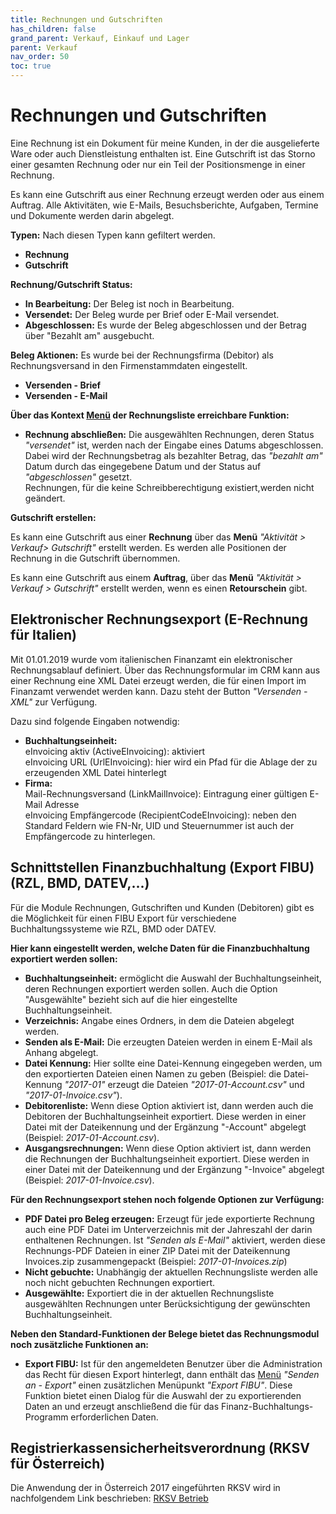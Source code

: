 ```yaml
---
title: Rechnungen und Gutschriften
has_children: false
grand_parent: Verkauf, Einkauf und Lager
parent: Verkauf
nav_order: 50
toc: true
---
```

# Rechnungen und Gutschriften

Eine Rechnung ist ein Dokument für meine Kunden, in der die ausgelieferte Ware oder auch Dienstleistung enthalten ist. Eine Gutschrift ist das Storno einer gesamten Rechnung oder nur ein Teil der Positionsmenge in einer Rechnung.

Es kann eine Gutschrift aus einer Rechnung erzeugt werden oder aus einem Auftrag. Alle Aktivitäten, wie E-Mails, Besuchsberichte, Aufgaben, Termine und Dokumente werden darin abgelegt.

**Typen:** Nach diesen Typen kann gefiltert werden.
- **Rechnung**
- **Gutschrift**

**Rechnung/Gutschrift Status:**
- **In Bearbeitung:** Der Beleg ist noch in Bearbeitung.
- **Versendet:** Der Beleg wurde per Brief oder E-Mail versendet.
- **Abgeschlossen:** Es wurde der Beleg abgeschlossen und der Betrag über "Bezahlt am" ausgebucht.

**Beleg Aktionen:** Es wurde bei der Rechnungsfirma (Debitor) als Rechnungsversand in den Firmenstammdaten eingestellt.
- **Versenden - Brief**
- **Versenden - E-Mail**

**Über das Kontext [Menü](Menü)<!-- TODO --> der Rechnungsliste erreichbare Funktion:**
- **Rechnung abschließen:** Die ausgewählten Rechnungen, deren Status *"versendet"* ist, werden nach der Eingabe eines Datums abgeschlossen. Dabei wird der Rechnungsbetrag als bezahlter Betrag, das *"bezahlt am"* Datum durch das eingegebene Datum und der Status auf *"abgeschlossen"* gesetzt.  
Rechnungen, für die keine Schreibberechtigung existiert,werden nicht geändert.

**Gutschrift erstellen:**  

Es kann eine Gutschrift aus einer **Rechnung** über das **Menü** *"Aktivität > Verkauf> Gutschrift"* erstellt werden. Es werden alle Positionen der Rechnung in die Gutschrift übernommen.

Es kann eine Gutschrift aus einem **Auftrag**, über das **Menü** *"Aktivität > Verkauf > Gutschrift"* erstellt werden, wenn es einen **Retourschein** gibt.


## Elektronischer Rechnungsexport (E-Rechnung für Italien)

Mit 01.01.2019 wurde vom italienischen Finanzamt ein elektronischer Rechnungsablauf definiert. Über das Rechnungsformular im CRM kann aus einer Rechnung eine XML Datei erzeugt werden, die für einen Import im Finanzamt verwendet werden kann. Dazu steht der Button *"Versenden - XML"* zur Verfügung.

Dazu sind folgende Eingaben notwendig:
- **Buchhaltungseinheit:**  
eInvoicing aktiv (ActiveEInvoicing): aktiviert  
eInvoicing URL (UrlEInvoicing): hier wird ein Pfad für die Ablage der zu erzeugenden XML Datei hinterlegt
- **Firma:**  
Mail-Rechnungsversand (LinkMailInvoice): Eintragung einer gültigen E-Mail Adresse  
eInvoicing Empfängercode (RecipientCodeEInvoicing): neben den Standard Feldern wie FN-Nr, UID und Steuernummer ist auch der Empfängercode zu hinterlegen.

## Schnittstellen Finanzbuchhaltung (Export FIBU) (RZL, BMD, DATEV,...)

Für die Module Rechnungen, Gutschriften und Kunden (Debitoren) gibt es die Möglichkeit für einen FIBU Export für verschiedene Buchhaltungssysteme wie RZL, BMD oder DATEV.

**Hier kann eingestellt werden, welche Daten für die Finanzbuchhaltung exportiert werden sollen:**
- **Buchhaltungseinheit:** ermöglicht die Auswahl der Buchhaltungseinheit, deren Rechnungen exportiert werden sollen. Auch die Option "Ausgewählte" bezieht sich auf die hier eingestellte Buchhaltungseinheit.
- **Verzeichnis:** Angabe eines Ordners, in dem die Dateien abgelegt werden.
- **Senden als E-Mail:** Die erzeugten Dateien werden in einem E-Mail als Anhang abgelegt.
- **Datei Kennung:** Hier sollte eine Datei-Kennung eingegeben werden, um den exportierten Dateien einen Namen zu geben (Beispiel: die Datei-Kennung *"2017-01"* erzeugt die Dateien *"2017-01-Account.csv"* und *"2017-01-Invoice.csv"*).
- **Debitorenliste:** Wenn diese Option aktiviert ist, dann werden auch die Debitoren der Buchhaltungseinheit exportiert. Diese werden in einer Datei mit der Dateikennung und der Ergänzung "-Account" abgelegt (Beispiel: *2017-01-Account.csv*).
- **Ausgangsrechnungen:** Wenn diese Option aktiviert ist, dann werden die Rechnungen der Buchhaltungseinheit exportiert. Diese werden in einer Datei mit der Dateikennung und der Ergänzung "-Invoice" abgelegt (Beispiel: *2017-01-Invoice.csv*).

**Für den Rechnungsexport stehen noch folgende Optionen zur Verfügung:**
- **PDF Datei pro Beleg erzeugen:** Erzeugt für jede exportierte Rechnung auch eine PDF Datei im Unterverzeichnis mit der Jahreszahl der darin enthaltenen Rechnungen. Ist *"Senden als E-Mail"* aktiviert, werden diese Rechnungs-PDF Dateien in einer ZIP Datei mit der Dateikennung Invoices.zip zusammengepackt (Beispiel: *2017-01-Invoices.zip*)
- **Nicht gebuchte:** Unabhängig der aktuellen Rechnungsliste werden alle noch nicht gebuchten Rechnungen exportiert.
- **Ausgewählte:** Exportiert die in der aktuellen Rechnungsliste ausgewählten Rechnungen unter Berücksichtigung der gewünschten Buchhaltungseinheit.

**Neben den Standard-Funktionen der Belege bietet das Rechnungsmodul noch zusätzliche Funktionen an:**
- **Export FIBU:** Ist für den angemeldeten Benutzer über die Administration das Recht für diesen Export hinterlegt, dann enthält das [Menü](Menü)<!-- TODO --> *"Senden an - Export"* einen zusätzlichen Menüpunkt *"Export FIBU"*. Diese Funktion bietet einen Dialog für die Auswahl der zu exportierenden Daten an und erzeugt anschließend die für das Finanz-Buchhaltungs-Programm erforderlichen Daten.

## Registrierkassensicherheitsverordnung (RKSV für Österreich)

Die Anwendung der in Österreich 2017 eingeführten RKSV wird in nachfolgendem Link beschrieben: [RKSV Betrieb](https://www.relations-crm.com/documents/Downloads/rksv/Dokumentation%20RKSV%20-%20Betrieb.pdf)
